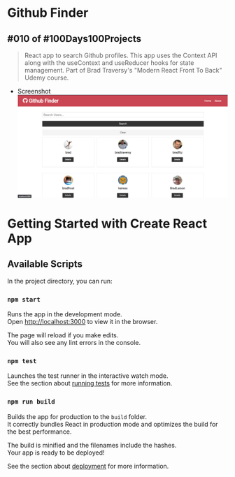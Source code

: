 # Github Finder
## #010 of #100Days100Projects
>React app to search Github profiles. This app uses the Context API along with the useContext and useReducer hooks for state management. Part of Brad Traversy's "Modern React Front To Back" Udemy course.

* Screenshot 
![Github Finder](https://github.com/g-k-shuvo/github-finder/blob/main/src/components/layout/Github%20Finder.png)




# Getting Started with Create React App

## Available Scripts

In the project directory, you can run:

### `npm start`

Runs the app in the development mode.\
Open [http://localhost:3000](http://localhost:3000) to view it in the browser.

The page will reload if you make edits.\
You will also see any lint errors in the console.

### `npm test`

Launches the test runner in the interactive watch mode.\
See the section about [running tests](https://facebook.github.io/create-react-app/docs/running-tests) for more information.

### `npm run build`

Builds the app for production to the `build` folder.\
It correctly bundles React in production mode and optimizes the build for the best performance.

The build is minified and the filenames include the hashes.\
Your app is ready to be deployed!

See the section about [deployment](https://facebook.github.io/create-react-app/docs/deployment) for more information.

